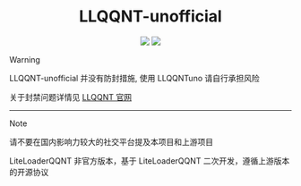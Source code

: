 <div align="center">

# LLQQNT-unofficial
[![](https://img.shields.io/badge/查看-计划表-green?style=flat
)](./TODO.md)
[![](https://img.shields.io/badge/查阅-贡献教程-hotpink?style=flat)](./CONTRIBUTING.md)
</div>

> [!WARNING]
> LLQQNT-unofficial 并没有防封措施, 使用 LLQQNTuno 请自行承担风险
>
> 关于封禁问题详情见 [LLQQNT 官网](https://liteloaderqqnt.github.io/guide/introduction.html#警告2)

---

> [!NOTE]
> 请不要在国内影响力较大的社交平台提及本项目和上游项目

LiteLoaderQQNT 非官方版本，基于 LiteLoaderQQNT 二次开发，遵循上游版本的开源协议
